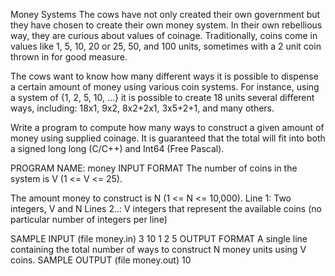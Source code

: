 Money Systems
The cows have not only created their own government but they have chosen to create their own money system. In their own rebellious way, they are curious about values of coinage.
Traditionally, coins come in values like 1, 5, 10, 20 or 25, 50, and 100 units, sometimes with a 2 unit coin thrown in for good measure.

The cows want to know how many different ways it is possible to dispense a certain amount of money using various coin systems. For instance, using a system of {1, 2, 5, 10, ...} it is possible to create 18 units several different ways, including: 18x1, 9x2, 8x2+2x1, 3x5+2+1, and many others.

Write a program to compute how many ways to construct a given amount of money using supplied coinage. It is guaranteed that the total will fit into both a signed long long (C/C++) and Int64 (Free Pascal).

PROGRAM NAME: money
INPUT FORMAT
The number of coins in the system is V (1 <= V <= 25).

The amount money to construct is N (1 <= N <= 10,000).
Line 1:	Two integers, V and N
Lines 2..:	V integers that represent the available coins (no particular number of integers per line)

SAMPLE INPUT (file money.in)
3 10
1 2 5
OUTPUT FORMAT
A single line containing the total number of ways to construct N money units using V coins.
SAMPLE OUTPUT (file money.out)
10